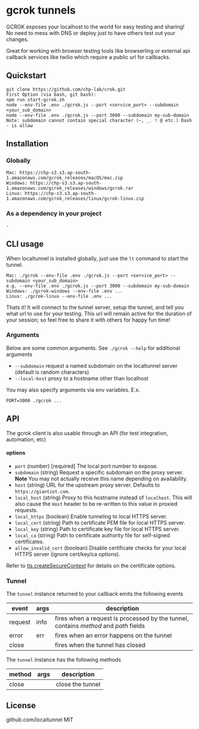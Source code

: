 # gcrok tunnels

GCROK exposes your localhost to the world for easy testing and sharing! No need to mess with DNS or deploy just to have others test out your changes.

Great for working with browser testing tools like browserling or external api callback services like twilio which require a public url for callbacks.

## Quickstart

```
git clone https://github.com/chp-lab/crok.git
First Option (via bash, git bash):
npm run start-gcrok.sh 
node --env-file .env ./gcrok.js --port <service_port> --subdomain <your_sub_domain>
node --env-file .env ./gcrok.js --port 3000 --subdomain my-sub-domain
Note: subdomain cannot contain special character (~, _. ! @ etc.) Dash - is allow
```

## Installation

### Globally

```
Mac: https://chp-s3.s3.ap-south-1.amazonaws.com/gcrok_releases/macOS/mac.zip
Windows: https://chp-s3.s3.ap-south-1.amazonaws.com/gcrok_releases/windows/gcrok.rar
Linux: https://chp-s3.s3.ap-south-1.amazonaws.com/gcrok_releases/linux/gcrok-linux.zip
```

### As a dependency in your project

```
-
```

## CLI usage

When localtunnel is installed globally, just use the `lt` command to start the tunnel.

```
Mac: ./gcrok --env-file .env ./gcrok.js --port <service_port> --subdomain <your_sub_domain>
e.g. --env-file .env ./gcrok.js --port 3000 --subdomain my-sub-domain
Windows: ./gcrok-windows --env-file .env ...
Linux: ./gcrok-linux --env-file .env ...
```

Thats it! It will connect to the tunnel server, setup the tunnel, and tell you what url to use for your testing. This url will remain active for the duration of your session; so feel free to share it with others for happy fun time!

### Arguments

Below are some common arguments. See `./gcrok --help` for additional arguments

- `--subdomain` request a named subdomain on the localtunnel server (default is random characters)
- `--local-host` proxy to a hostname other than localhost

You may also specify arguments via env variables. E.x.

```
PORT=3000 ./gcrok ...
```

## API

The gcrok client is also usable through an API (for test integration, automation, etc)

#### options

- `port` (number) [required] The local port number to expose.
- `subdomain` (string) Request a specific subdomain on the proxy server. **Note** You may not actually receive this name depending on availability.
- `host` (string) URL for the upstream proxy server. Defaults to `https://giantiot.com`.
- `local_host` (string) Proxy to this hostname instead of `localhost`. This will also cause the `Host` header to be re-written to this value in proxied requests.
- `local_https` (boolean) Enable tunneling to local HTTPS server.
- `local_cert` (string) Path to certificate PEM file for local HTTPS server.
- `local_key` (string) Path to certificate key file for local HTTPS server.
- `local_ca` (string) Path to certificate authority file for self-signed certificates.
- `allow_invalid_cert` (boolean) Disable certificate checks for your local HTTPS server (ignore cert/key/ca options).

Refer to [tls.createSecureContext](https://nodejs.org/api/tls.html#tls_tls_createsecurecontext_options) for details on the certificate options.

### Tunnel

The `tunnel` instance returned to your callback emits the following events

| event   | args | description                                                                          |
| ------- | ---- | ------------------------------------------------------------------------------------ |
| request | info | fires when a request is processed by the tunnel, contains _method_ and _path_ fields |
| error   | err  | fires when an error happens on the tunnel                                            |
| close   |      | fires when the tunnel has closed                                                     |

The `tunnel` instance has the following methods

| method | args | description      |
| ------ | ---- | ---------------- |
| close  |      | close the tunnel |

## License
github.com/localtunnel
MIT

